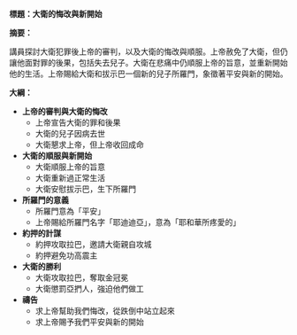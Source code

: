 **標題：大衛的悔改與新開始**

**摘要：**

講員探討大衛犯罪後上帝的審判，以及大衛的悔改與順服。上帝赦免了大衛，但仍讓他面對罪的後果，包括失去兒子。大衛在悲痛中仍順服上帝的旨意，並重新開始他的生活。上帝賜給大衛和拔示巴一個新的兒子所羅門，象徵著平安與新的開始。

**大綱：**

* **上帝的審判與大衛的悔改**
    * 上帝宣告大衛的罪和後果
    * 大衛的兒子因病去世
    * 大衛懇求上帝，但上帝收回成命
* **大衛的順服與新開始**
    * 大衛順服上帝的旨意
    * 大衛重新過正常生活
    * 大衛安慰拔示巴，生下所羅門
* **所羅門的意義**
    * 所羅門意為「平安」
    * 上帝賜給所羅門名字「耶迪迪亞」，意為「耶和華所疼愛的」
* **約押的計謀**
    * 約押攻取拉巴，邀請大衛親自攻城
    * 約押避免功高震主
* **大衛的勝利**
    * 大衛攻取拉巴，奪取金冠冕
    * 大衛懲罰亞捫人，強迫他們做工
* **禱告**
    * 求上帝幫助我們悔改，從跌倒中站立起來
    * 求上帝賜予我們平安與新的開始
